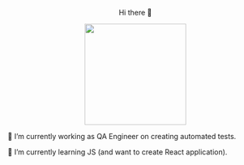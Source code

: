 <div align='center'>
  <p>Hi there 👋</p>
  <img src="https://media.tenor.com/NwY5ppxLs_oAAAAd/kitten-keybo.gif" height='200px'>
</div>

<div>
  <p>🔭 I’m currently working as QA Engineer on creating automated tests.</p>
  <p>🌱 I’m currently learning JS (and want to create React application).</p>
</div>

<!--
**birdman93/birdman93** is a ✨ _special_ ✨ repository because its `README.md` (this file) appears on your GitHub profile.

Here are some ideas to get you started:

- 🔭 I’m currently working on ...
- 🌱 I’m currently learning ...
- 👯 I’m looking to collaborate on ...
- 🤔 I’m looking for help with ...
- 💬 Ask me about ...
- 📫 How to reach me: ...
- 😄 Pronouns: ...
- ⚡ Fun fact: ...
-->
